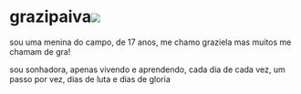 # grazipaiva![](link)
sou uma menina do campo, de 17 anos, me chamo graziela mas muitos me chamam de gra!

sou sonhadora, apenas vivendo e aprendendo, cada dia de cada vez, um passo por vez, dias de luta e dias de gloria
